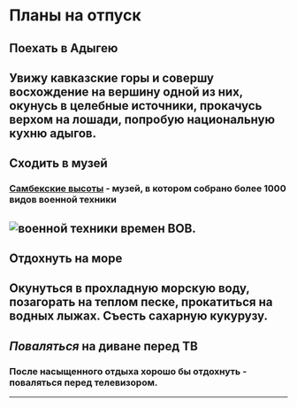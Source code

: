 # Планы на отпуск

## Поехать в Адыгею
Увижу кавказские горы и совершу восхождение на вершину одной из них, окунусь в целебные источники, прокачусь верхом на лошади, попробую национальную кухню адыгов.
---
## Сходить в музей
### [Самбекские высоты](https://ru.wikipedia.org/wiki/Самбекские_высоты) - музей, в котором собрано более 1000 видов военной техники 
![военной техники](%D1%81%D0%B0%D0%BC%D0%B1%D0%B5%D0%BA.jpg) времен ВОВ.
---
## Отдохнуть на море
Окунуться в прохладную морскую воду, позагорать на теплом песке, прокатиться на водных лыжах. Съесть сахарную кукурузу.
---
## _Поваляться_ на диване перед ТВ
### После насыщенного отдыха хорошо бы отдохнуть - поваляться перед телевизором.
---